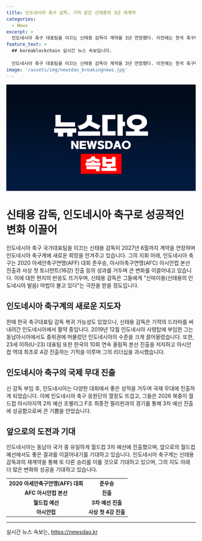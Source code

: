 ```yaml
---
title: 인도네시아 축구 감독, 기적 같은 신태용의 3년 재계약
categories:
  - News
excerpt: >
  인도네시아 축구 대표팀을 이끄는 신태용 감독이 계약을 3년 연장했다. 이전에는 한국 축구대표팀 감독으로 복귀할 가능성도 있었지만, 그는 기적의 드라마를 쓰며 인도네시아에서 계속되기로 했다. 그의 지휘 아래, 인도네시아 축구는 상당한 성과를 거뒀고, 2026 북중미월드컵 아시아 3차 예선에 진출했다. 현재 인도네시아 축구계에서는 그의 존재를 구세주로 여기며, 신 감독의 주가가 치솟고 있다. 이에 따라 한국 대표팀 사령탑으로의 복귀설도 돌았지만, 그의 재계약으로 일단락됐다. 이번 재계약으로 축구협회와 국가대표팀의 지속적인 협력으로 또 다른 승리를 기대할 수 있을 것으로 보인다.
feature_text: >
  ## koreablockchain 실시간 뉴스 속보입니다.

  인도네시아 축구 대표팀을 이끄는 신태용 감독이 계약을 3년 연장했다. 이전에는 한국 축구대표팀 감독으로 복귀할 가능성도 있었지만, 그는 기적의 드라마를 쓰며 인도네시아에서 계속되기로 했다. 그의 지휘 아래, 인도네시아 축구는 상당한 성과를 거뒀고, 2026 북중미월드컵 아시아 3차 예선에 진출했다. 현재 인도네시아 축구계에서는 그의 존재를 구세주로 여기며, 신 감독의 주가가 치솟고 있다. 이에 따라 한국 대표팀 사령탑으로의 복귀설도 돌았지만, 그의 재계약으로 일단락됐다. 이번 재계약으로 축구협회와 국가대표팀의 지속적인 협력으로 또 다른 승리를 기대할 수 있을 것으로 보인다.
image: '/assets/img/newsdao_breakingnews.jpg'
---
```


<p><img src="/assets/img/newsdao_breakingnews.jpg" alt="koreablockchain 속보" /></p>

<h1>신태용 감독, 인도네시아 축구로 성공적인 변화 이끌어</h1>

<p data-ke-size="size16">인도네시아 축구 국가대표팀을 이끄는 신태용 감독이 2027년 6월까지 계약을 연장하며 인도네시아 축구계에 새로운 희망을 안겨주고 있습니다. 그의 지휘 아래, 인도네시아 축구는 2020 아세안축구연맹(AFF) 대회 준우승, 아시아축구연맹(AFC) 아시안컵 본선 진출과 사상 첫 토너먼트(16강) 진출 등의 성과를 거두며 큰 변화를 이끌어내고 있습니다. 이에 대한 현지의 반응도 뜨거우며, 신태용 감독은 그들에게 "신따이용(신태용의 인도네시아 발음) 마법이 불고 있다"는 극찬을 받을 정도입니다.</p>

<h2 data-ke-size="size26">인도네시아 축구계의 새로운 지도자</h2>

<p data-ke-size="size16">한때 한국 축구대표팀 감독 복귀 가능성도 있었으나, 신태용 감독은 기적의 드라마를 써 내려간 인도네시아에서 활약 중입니다. 2019년 12월 인도네시아 사령탑에 부임한 그는 동남아시아에서도 중위권에 머물렀던 인도네시아의 수준을 크게 끌어올렸습니다. 또한, 23세 이하(U-23) 대표팀 또한 한국의 10회 연속 올림픽 본선 진출을 저지하고 아시안컵 역대 최초로 4강 진출하는 기적을 이루며 그의 리더십을 과시했습니다.</p>

<h2 data-ke-size="size26">인도네시아 축구의 국제 무대 진출</h2>

<p data-ke-size="size16">신 감독 부임 후, 인도네시아는 다양한 대회에서 좋은 성적을 거두며 국제 무대에 진출하게 되었습니다. 이에 인도네시아 축구 응원단의 열정도 뜨겁고, 그들은 2026 북중미 월드컵 아시아지역 2차 예선 조별리그 F조 최종전 필리핀과의 경기를 통해 3차 예선 진출에 성공함으로써 큰 기쁨을 안았습니다.</p>

<h2 data-ke-size="size26">앞으로의 도전과 기대</h2>

<p data-ke-size="size16">인도네시아는 동남아 국가 중 유일하게 월드컵 3차 예선에 진출했으며, 앞으로의 월드컵 예선에서도 좋은 결과를 이끌어내기를 기대하고 있습니다. 인도네시아 축구계는 신태용 감독과의 재계약을 통해 또 다른 승리를 이룰 것으로 기대하고 있으며, 그의 지도 아래 더 많은 변화와 성공을 기대하고 있습니다.</p>

<table>
  <tr>
    <td style="text-align: center; height: 17px;"><b>2020 아세안축구연맹(AFF) 대회</b></td>
    <td style="text-align: center; height: 17px;"><b>준우승</b></td>
  </tr>
  <tr>
    <td style="text-align: center; height: 17px;"><b>AFC 아시안컵 본선</b></td>
    <td style="text-align: center; height: 17px;"><b>진출</b></td>
  </tr>
  <tr>
    <td style="text-align: center; height: 17px;"><b>월드컵 예선</b></td>
    <td style="text-align: center; height: 17px;"><b>3차 예선 진출</b></td>
  </tr>
  <tr>
    <td style="text-align: center; height: 17px;"><b>아시안컵</b></td>
    <td style="text-align: center; height: 17px;"><b>사상 첫 4강 진출</b></td>
  </tr>
</table>

<hr>
실시간 뉴스 속보는, <a href="https://newsdao.kr" rel="dofollow">https://newsdao.kr</a>


